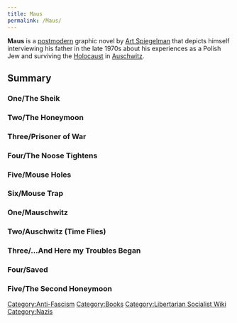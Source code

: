 ```yaml
---
title: Maus
permalink: /Maus/
---
```


**Maus** is a [postmodern](Postmodernism.md "wikilink") graphic novel by
[Art Spiegelman](Art_Spiegelman.md "wikilink") that depicts himself
interviewing his father in the late 1970s about his experiences as a
Polish Jew and surviving the [Holocaust](Holocaust.md "wikilink") in
[Auschwitz](Auschwitz.md "wikilink").

## Summary

### One/The Sheik

### Two/The Honeymoon

### Three/Prisoner of War

### Four/The Noose Tightens

### Five/Mouse Holes

### Six/Mouse Trap

### One/Mauschwitz

### Two/Auschwitz (Time Flies)

### Three/...And Here my Troubles Began

### Four/Saved

### Five/The Second Honeymoon

[Category:Anti-Fascism](Category:Anti-Fascism.md "wikilink")
[Category:Books](Category:Books.md "wikilink") [Category:Libertarian
Socialist Wiki](Category:Libertarian_Socialist_Wiki.md "wikilink")
[Category:Nazis](Category:Nazis.md "wikilink")